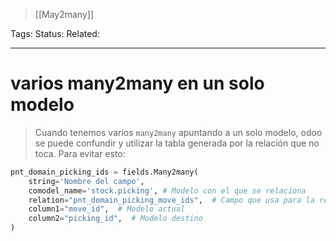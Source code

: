 > [[May2many]]

Tags: 
Status: 
Related: 

___

# varios many2many en un solo modelo

> Cuando tenemos varios `many2many` apuntando a un solo modelo, odoo se puede confundir y utilizar la tabla generada por la relación que no toca. Para evitar esto:


```python
pnt_domain_picking_ids = fields.Many2many(  
    string='Nombre del campo',  
    comodel_name='stock.picking', # Modelo con el que se relaciona  
    relation="pnt_domain_picking_move_ids",  # Campo que usa para la relacion
    column1="move_id",  # Modelo actual
    column2="picking_id",  # Modelo destino
)
```
